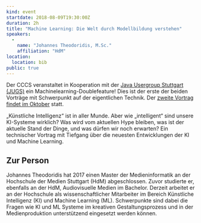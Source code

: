 ```yaml
---
kind: event
startdate: 2018-08-09T19:30:00Z
duration: 2h
title: "Machine Learning: Die Welt durch Modellbildung verstehen"
speakers:
  -
    name: "Johannes Theodoridis, M.Sc."
    affiliation: "HdM"
location:
  location: bib
public: true
---
```

Der CCCS veranstaltet in Kooperation mit der [Java Usergroup Stuttgart (JUGS)](https://www.jugs.org/)
ein Machinelearning-Doublefeature! Dies ist der erste der beiden Vorträge
mit Schwerpunkt auf der eigentlichen Technik.
Der [zweite Vortrag findet im Oktober](/events/201810-machinelearning2/) statt.

„Künstliche Intelligenz“ ist in aller Munde.
Aber wie „intelligent“ sind unsere KI-Systeme wirklich?
Was wird vom aktuellen Hype bleiben, was ist der aktuelle Stand der Dinge,
und was dürfen wir noch erwarten?
Ein technischer Vortrag mit Tiefgang über die neuesten Entwicklungen der KI und Machine Learning.

## Zur Person

Johannes Theodoridis hat 2017 einen Master der Medieninformatik an der Hochschule der Medien Stuttgart (HdM) abgeschlossen. Zuvor studierte er, ebenfalls an der HdM, Audiovisuelle Medien im Bachelor. Derzeit arbeitet er an der Hochschule als wissenschaftlicher Mitarbeiter im Bereich Künstliche Intelligenz (KI) und Machine Learning (ML). Schwerpunkte sind dabei die Fragen wie KI und ML Systeme im kreativen Gestaltungsprozess und in der Medienproduktion unterstützend eingesetzt werden können.
